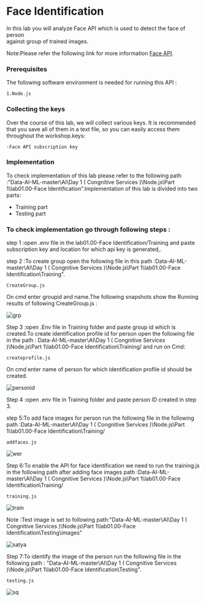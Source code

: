 # Face Identification
In this lab you will analyze Face API which is used to detect the face of person  
against group of trained images.

Note:Please refer the following link for more information [Face API](https://azure.microsoft.com/en-in/services/cognitive-services/face/).

### Prerequisites
The following software environment is needed for running this API :
```
1.Node.js
```

### Collecting the keys

Over the course of this lab, we will collect various keys. It is recommended that you save all of them in a text file, so you can easily access them throughout the workshop.keys:

```
-Face API subscription key
```


### Implementation

To check implementation of this lab please refer to the following path :"Data-AI-ML-master\AI\Day 1 ( Congnitive Services )\Node.js\Part 1\lab01.00-Face Identification".Implementation of this lab is divided into two parts:

* Training part
* Testing part

### To check implementation go through following steps :

step 1 :open .env file in the lab01.00-Face Identification/Training and paste subscription key and location for which api key is generated,.

step 2 :To create group open the following file in this path :Data-AI-ML-master\AI\Day 1 ( Congnitive Services )\Node.js\Part 1\lab01.00-Face Identification\Training".

```
CreateGroup.js

```
On cmd enter groupid and name.The following snapshots show the Running results of following CreateGroup.js :

![grp](https://user-images.githubusercontent.com/31923904/41191042-e3a9854a-6c06-11e8-9b9a-090bdcb5b4f8.png)

Step 3 :open .Env file in Training folder and paste group id which is created.To create identification profile id for person open the following file in the path :
Data-AI-ML-master\AI\Day 1 ( Congnitive Services )\Node.js\Part 1\lab01.00-Face Identification\Training/ and run on Cmd:

```
createprofile.js

```
On cmd enter name of person for which identification profile id should be created.

![personid](https://user-images.githubusercontent.com/31923904/41191128-7aee7b30-6c08-11e8-8a61-9e3dab403999.png)

Step 4 :open .env file in Training folder and paste person ID created in step 3.

step 5:To add face images for person run the following file in the following path :Data-AI-ML-master\AI\Day 1 ( Congnitive Services )\Node.js\Part 1\lab01.00-Face Identification\Training/
 
 
```
addfaces.js

```
![wer](https://user-images.githubusercontent.com/31923904/41191257-59ff1c98-6c0a-11e8-8390-edce99e9d196.png)

Step 6:To enable the API for face identification we need to run the training.js in the following path after adding face images path :Data-AI-ML-master\AI\Day 1 ( Congnitive Services )\Node.js\Part 1\lab01.00-Face Identification\Training/

```
training.js

```
![train](https://user-images.githubusercontent.com/31923904/41191415-a8fe1a72-6c0c-11e8-9521-e5dc1da18000.png)



Note :Test image is set to following path:"Data-AI-ML-master\AI\Day 1 ( Congnitive Services )\Node.js\Part 1\lab01.00-Face Identification\Testing\images"

![satya](https://user-images.githubusercontent.com/31923904/41190773-6012182c-6c02-11e8-9b2e-89b03a8a6ca4.jpg)


Step 7:To identify the image of the person run the following file in the following path : "Data-AI-ML-master\AI\Day 1 ( Congnitive Services )\Node.js\Part 1\lab01.00-Face Identification\Testing".

```
testing.js

```

![sq](https://user-images.githubusercontent.com/31923904/41191614-e9c7fffc-6c0f-11e8-884b-6dc52efe5995.png)

 
